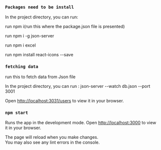 ### `Packages need to be install`

In the project directory, you can run:

run npm i(run this where the package.json file is presented)

run npm i -g json-server

run npm i excel

run npm install react-icons --save

### `fetching data`

run this to fetch data from Json file

In the project directory, you can run :
json-server --watch db.json --port 3001

Open [http://localhost:3031/users](http://localhost:3031/users) to view it in your browser.

### `npm start`

Runs the app in the development mode.
Open [http://localhost:3000](http://localhost:3000) to view it in your browser.

The page will reload when you make changes.\
You may also see any lint errors in the console.
